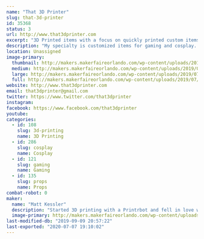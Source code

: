 ```yaml
---
name: "That 3D Printer"
slug: that-3d-printer
id: 35368
status: 3
url: http://www.that3dprinter.com
excerpt: "3D Printed items with a focus on quickly printed custom items and gaming"
description: "My specialty is customized items for gaming and cosplay.  I create things that make playing games easier and more fun and I love to share my knowledge and experience when I can.  I also create unique and silly cosplay items that really turn heads."
location: Unassigned
image-primary:
  thumbnail: http://makers.makerfaireorlando.com/wp-content/uploads/2019/07/20190518_092957-150x150.jpg
  medium: http://makers.makerfaireorlando.com/wp-content/uploads/2019/07/20190518_092957-300x225.jpg
  large: http://makers.makerfaireorlando.com/wp-content/uploads/2019/07/20190518_092957-1024x768.jpg
  full: http://makers.makerfaireorlando.com/wp-content/uploads/2019/07/20190518_092957.jpg
website: http://www.that3dprinter.com
email: that3dprinter@gmail.com
twitter: https://www.twitter.com/that3dprinter
instagram: 
facebook: https://www.facebook.com/that3dprinter
youtube: 
categories:
  - id: 108
    slug: 3d-printing
    name: 3D Printing
  - id: 286
    slug: cosplay
    name: Cosplay
  - id: 121
    slug: gaming
    name: Gaming
  - id: 135
    slug: props
    name: Props
combat-robot: 0
maker:
  name: "Matt Kessler"
  description: "Started 3D printing with a Printrbot and fell in love with the technology.  I draw on my engineering and 3D modeling background to produce custom items to print.  Gaming has always been a big influence; most of what I do is related to games.  "
  image-primary: http://makers.makerfaireorlando.com/wp-content/uploads/2018/08/cropped-t3dp_logotype.jpg
last-modified-db: "2019-09-09 20:57:22"
last-exported: "2020-07-07 19:10:02"
---
```


